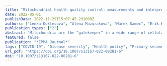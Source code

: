 ```yaml
---
title: "Mitochondrial health quality control: measurements and interpretation in the framework of predictive, preventive, and personalized medicine"
date: 2022-05-01
publishDate: 2022-11-29T15:07:45.291090Z
authors: ["Lenka Koklesova", "Alena Mazurakova", "Marek Samec", "Erik Kudela", "Kamil Biringer", "Peter Kubatka", "Olga Golubnitschaja"]
publication_types: ["2"]
abstract: "Mitochondria are the “gatekeeper” in a wide range of cellular functions, signaling events, cell homeostasis, proliferation, and apoptosis. Consequently, mitochondrial injury is linked to systemic effects compromising multi-organ functionality. Although mitochondrial stress is common for many pathomechanisms, individual outcomes differ significantly comprising a spectrum of associated pathologies and their severity grade. Consequently, a highly ambitious task in the paradigm shift from reactive to predictive, preventive, and personalized medicine (PPPM/3PM) is to distinguish between individual disease predisposition and progression under circumstances, resulting in compromised mitochondrial health followed by mitigating measures tailored to the individualized patient profile. For the successful implementation of PPPM concepts, robust parameters are essential to quantify mitochondrial health sustainability. The current article analyses added value of Mitochondrial Health Index (MHI) and Bioenergetic Health Index (BHI) as potential systems to quantify mitochondrial health relevant for the disease development and its severity grade. Based on the pathomechanisms related to the compromised mitochondrial health and in the context of primary, secondary, and tertiary care, a broad spectrum of conditions can significantly benefit from robust quantification systems using MHI/BHI as a prototype to be further improved. Following health conditions can benefit from that: planned pregnancies (improved outcomes for mother and offspring health), suboptimal health conditions with reversible health damage, suboptimal life-style patterns and metabolic syndrome(s) predisposition, multi-factorial stress conditions, genotoxic environment, ischemic stroke of unclear aetiology, phenotypic predisposition to aggressive cancer subtypes, pathologies associated with premature aging and neuro/degeneration, acute infectious diseases such as COVID-19 pandemics, among others."
featured: false
publication: "*EPMA Journal*"
tags: ["COVID-19", "Disease severity", "Health policy", "Primary secondary tertiary care", "Bioenergetic health index", "Cell apoptosis", "Disease development", "Health", "Ischemia–reperfusion", "Ischemic stroke", "Mitochondria", "Mitochondrial fusion and fission", "Mitochondrial health index", "Mitochondrial stress", "Predictive preventive personalized medicine (PPPM/3PM)", "Systemic effects"]
url_pdf: "https://doi.org/10.1007/s13167-022-00281-6"
doi: "10.1007/s13167-022-00281-6"
---
```


